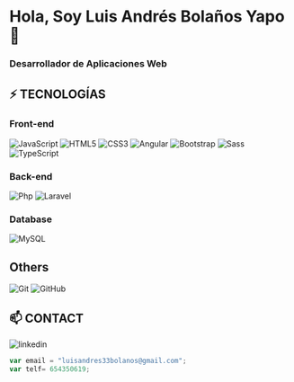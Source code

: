 # Hola, Soy Luis Andrés Bolaños Yapo 👋
### Desarrollador de Aplicaciones Web

## ⚡ TECNOLOGÍAS
### Front-end
![JavaScript](https://img.shields.io/badge/-JAVASCRIPT-F1C40F?style=square&logo=javascript&logoColor=white)
![HTML5](https://img.shields.io/badge/-HTML5-E34F26?style=square&logo=html5&logoColor=white)
![CSS3](https://img.shields.io/badge/-CSS3-1572B6?style=square&logo=css3)
![Angular](https://img.shields.io/badge/-ANGULAR-blue?style=square&logo=angular&logoColor=78281F)
![Bootstrap](https://img.shields.io/badge/-BOOTSTRAP-563D7C?style=square&logo=bootstrap)
![Sass](https://img.shields.io/badge/-SASS-F8F9F9?style=square&logo=sass)
![TypeScript](https://img.shields.io/badge/-TYPESCRIPT-007ACC?style=square&logo=typescript)

### Back-end
![Php](https://img.shields.io/badge/-PHP-F8F9F9?style=square&logo=php)
![Laravel](https://img.shields.io/badge/-LARAVEL-F8F9F9?style=square&logo=laravel)

### Database
![MySQL](https://img.shields.io/badge/-MySQL-F8F9F9?style=square&logo=mysql)
<!--![Firebase](https://img.shields.io/badge/-FIREBASE-white?style=square&logo=firebase)-->

## Others
![Git](https://img.shields.io/badge/-GIT-F4F6F7?style=square&logo=git)
![GitHub](https://img.shields.io/badge/-GITHUB-181717?style=square&logo=github)

## 📫 CONTACT
![linkedin](https://www.linkedin.com/in/luis-andr%C3%A9s-bola%C3%B1os-yapo-46ab3716a/)
```javascript
var email = "luisandres33bolanos@gmail.com";
var telf= 654350619;
```

